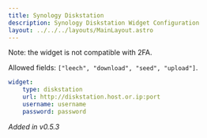```yaml
---
title: Synology Diskstation
description: Synology Diskstation Widget Configuration
layout: ../../../layouts/MainLayout.astro
---
```


Note: the widget is not compatible with 2FA.

Allowed fields: `["leech", "download", "seed", "upload"]`.

```yaml
widget:
    type: diskstation
    url: http://diskstation.host.or.ip:port
    username: username
    password: password
```

*Added in v0.5.3*
